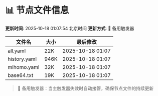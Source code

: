 # 📊 节点文件信息

**更新时间**: 2025-10-18 01:07:54 北京时间
**更新方式**: 🔄 备用触发器

| 文件名 | 大小 | 最后修改 |
|--------|------|----------|
| all.yaml | 22K | 2025-10-18 01:07 |
| history.yaml | 946K | 2025-10-18 01:07 |
| mihomo.yaml | 32K | 2025-10-18 01:07 |
| base64.txt | 19K | 2025-10-18 01:07 |

> 🔄 备用触发器：当主触发器失效时自动接管，确保节点文件的持续更新
